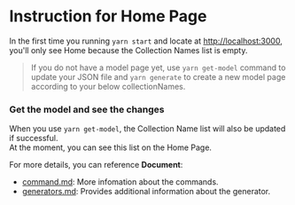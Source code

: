 # Instruction for Home Page

In the first time you running `yarn start` and locate at [http://localhost:3000](http://localhost:3000), you'll only see Home because the Collection Names list is empty.

>If you do not have a model page yet, use `yarn get-model` command to update your JSON file and `yarn generate` to create a new model page according to your below collectionNames.

### Get the model and see the changes
When you use `yarn get-model`, the Collection Name list will also be updated if successful.\
At the moment, you can see this list on the Home Page.

For more details, you can reference **Document**:
- [command.md](/packages/admin-boilerplate/docs/command.md): More infomation about the commands. 
- [generators.md](/packages/admin-boilerplate/docs/generators.md): Provides additional information about the generator.